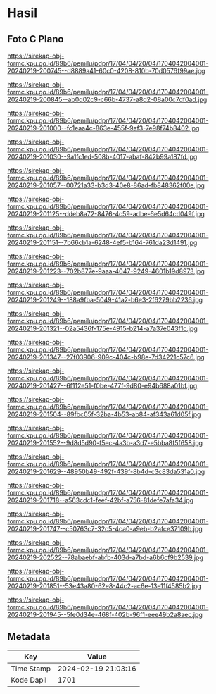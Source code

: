 # Hasil

## Foto C Plano

https://sirekap-obj-formc.kpu.go.id/89b6/pemilu/pdpr/17/04/04/20/04/1704042004001-20240219-200745--d8889a41-60c0-4208-810b-70d0576f99ae.jpg

https://sirekap-obj-formc.kpu.go.id/89b6/pemilu/pdpr/17/04/04/20/04/1704042004001-20240219-200845--ab0d02c9-c66b-4737-a8d2-08a00c7df0ad.jpg

https://sirekap-obj-formc.kpu.go.id/89b6/pemilu/pdpr/17/04/04/20/04/1704042004001-20240219-201000--fc1eaa4c-863e-455f-9af3-7e98f74b8402.jpg

https://sirekap-obj-formc.kpu.go.id/89b6/pemilu/pdpr/17/04/04/20/04/1704042004001-20240219-201030--9a1fc1ed-508b-4017-abaf-842b99a187fd.jpg

https://sirekap-obj-formc.kpu.go.id/89b6/pemilu/pdpr/17/04/04/20/04/1704042004001-20240219-201057--00721a33-b3d3-40e8-86ad-fb848362f00e.jpg

https://sirekap-obj-formc.kpu.go.id/89b6/pemilu/pdpr/17/04/04/20/04/1704042004001-20240219-201125--ddeb8a72-8476-4c59-adbe-6e5d64cd049f.jpg

https://sirekap-obj-formc.kpu.go.id/89b6/pemilu/pdpr/17/04/04/20/04/1704042004001-20240219-201151--7b66cb1a-6248-4ef5-b164-761da23d1491.jpg

https://sirekap-obj-formc.kpu.go.id/89b6/pemilu/pdpr/17/04/04/20/04/1704042004001-20240219-201223--702b877e-9aaa-4047-9249-4601b19d8973.jpg

https://sirekap-obj-formc.kpu.go.id/89b6/pemilu/pdpr/17/04/04/20/04/1704042004001-20240219-201249--188a9fba-5049-41a2-b6e3-2f6279bb2236.jpg

https://sirekap-obj-formc.kpu.go.id/89b6/pemilu/pdpr/17/04/04/20/04/1704042004001-20240219-201321--02a5436f-175e-4915-b214-a7a37e043f1c.jpg

https://sirekap-obj-formc.kpu.go.id/89b6/pemilu/pdpr/17/04/04/20/04/1704042004001-20240219-201347--27f03906-909c-404c-b98e-7d34221c57c6.jpg

https://sirekap-obj-formc.kpu.go.id/89b6/pemilu/pdpr/17/04/04/20/04/1704042004001-20240219-201427--6f112e51-f0be-477f-9d80-e94b688a01bf.jpg

https://sirekap-obj-formc.kpu.go.id/89b6/pemilu/pdpr/17/04/04/20/04/1704042004001-20240219-201504--89fbc05f-32ba-4b53-ab84-af343a61d05f.jpg

https://sirekap-obj-formc.kpu.go.id/89b6/pemilu/pdpr/17/04/04/20/04/1704042004001-20240219-201552--9d8d5d90-f5ec-4a3b-a3d7-e5bba8f5f658.jpg

https://sirekap-obj-formc.kpu.go.id/89b6/pemilu/pdpr/17/04/04/20/04/1704042004001-20240219-201629--48950b49-492f-439f-8b4d-c3c83da531a0.jpg

https://sirekap-obj-formc.kpu.go.id/89b6/pemilu/pdpr/17/04/04/20/04/1704042004001-20240219-201718--a563cdc1-feef-42bf-a756-81defe7afa34.jpg

https://sirekap-obj-formc.kpu.go.id/89b6/pemilu/pdpr/17/04/04/20/04/1704042004001-20240219-201747--c50763c7-32c5-4ca0-a9eb-b2afce37109b.jpg

https://sirekap-obj-formc.kpu.go.id/89b6/pemilu/pdpr/17/04/04/20/04/1704042004001-20240219-202522--78abaebf-abfb-403d-a7bd-a6b6cf9b2539.jpg

https://sirekap-obj-formc.kpu.go.id/89b6/pemilu/pdpr/17/04/04/20/04/1704042004001-20240219-201851--53e43a80-62e8-44c2-ac6e-13e11f4585b2.jpg

https://sirekap-obj-formc.kpu.go.id/89b6/pemilu/pdpr/17/04/04/20/04/1704042004001-20240219-201945--5fe0d34e-468f-402b-96f1-eee49b2a8aec.jpg


## Metadata

| Key        | Value               |
| ---------- | ------------------- |
| Time Stamp | 2024-02-19 21:03:16 |
| Kode Dapil | 1701                |



